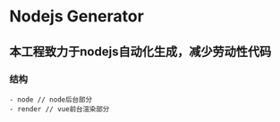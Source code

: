 # Nodejs Generator

## 本工程致力于nodejs自动化生成，减少劳动性代码

### 结构

```
- node // node后台部分
- render // vue前台渲染部分

```